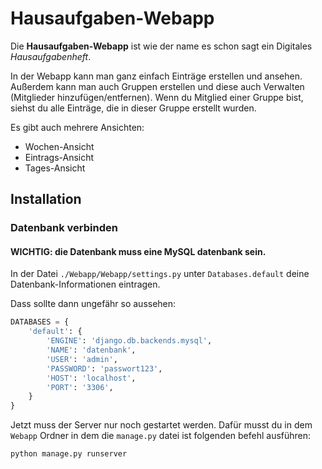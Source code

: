 # Hausaufgaben-Webapp

Die **Hausaufgaben-Webapp** ist wie der name es schon sagt ein Digitales *Hausaufgabenheft*.

In der Webapp kann man ganz einfach Einträge erstellen und ansehen. Außerdem kann man auch Gruppen erstellen und diese auch Verwalten (Mitglieder hinzufügen/entfernen). Wenn du Mitglied einer Gruppe bist, siehst du alle Einträge, die in dieser Gruppe erstellt wurden.

Es gibt auch mehrere Ansichten:

- Wochen-Ansicht
- Eintrags-Ansicht
- Tages-Ansicht

## Installation
### Datenbank verbinden

#### WICHTIG: die Datenbank muss eine MySQL datenbank sein.

In der Datei `./Webapp/Webapp/settings.py` unter `Databases.default` deine Datenbank-Informationen eintragen.

Dass sollte dann ungefähr so aussehen:
```python
DATABASES = {
    'default': {
        'ENGINE': 'django.db.backends.mysql',
        'NAME': 'datenbank',
        'USER': 'admin',
        'PASSWORD': 'passwort123',
        'HOST': 'localhost',
        'PORT': '3306',
    }
}
```

Jetzt muss der Server nur noch gestartet werden. Dafür musst du in dem `Webapp` Ordner in dem die `manage.py` datei ist folgenden befehl ausführen:
```shell
python manage.py runserver
```
